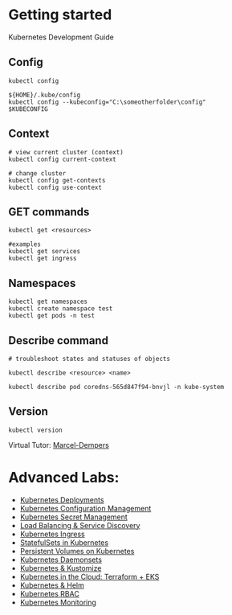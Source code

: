 # Getting started

Kubernetes Development Guide

## Config

```
kubectl config

${HOME}/.kube/config
kubectl config --kubeconfig="C:\someotherfolder\config"
$KUBECONFIG
```

## Context

```
# view current cluster (context)
kubectl config current-context

# change cluster
kubectl config get-contexts
kubectl config use-context
```

## GET commands

```
kubectl get <resources>

#examples
kubectl get services
kubectl get ingress
```

## Namespaces

```
kubectl get namespaces
kubectl create namespace test
kubectl get pods -n test
```

## Describe command

```
# troubleshoot states and statuses of objects

kubectl describe <resource> <name>

kubectl describe pod coredns-565d847f94-bnvjl -n kube-system
```

## Version

```
kubectl version
```

Virtual Tutor: [Marcel-Dempers](https://github.com/marcel-dempers)

# Advanced Labs:

- [Kubernetes Deployments](deployments/readme.md)
- [Kubernetes Configuration Management](configmap/readme.md)
- [Kubernetes Secret Management](secrets/readme.md)
- [Load Balancing & Service Discovery](services/readme.md)
- [Kubernetes Ingress](ingress/readme.md)
- [StatefulSets in Kubernetes](statefulsets/notes.md)
- [Persistent Volumes on Kubernetes](persistentvolume/readme.md)
- [Kubernetes Daemonsets](daemonsets/README.md)
- [Kubernetes & Kustomize](kustomize/readme.md)
- [Kubernetes in the Cloud: Terraform + EKS](iac/terraform/readme.md)
- [Kubernetes & Helm](helm/README.md)
- [Kubernetes RBAC](rbac/README.md)
- [Kubernetes Monitoring](monitoring/1.23/README.md)

